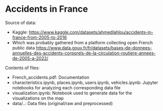 # Accidents in France

Source of data:

* Kaggle: https://www.kaggle.com/datasets/ahmedlahlou/accidents-in-france-from-2005-to-2016
* Which was probably gathered from a platform collecting open French public data https://www.data.gouv.fr/fr/datasets/bases-de-donnees-annuelles-des-accidents-corporels-de-la-circulation-routiere-annees-de-2005-a-2022/

Contents of files:

* French_accidents.pdf: Documentation
* characteristics.ipynb, places.ipynb, users.ipynb, vehicles.ipynb: Jupyter notebooks for analyzing each corresponding data file
* visualization.ipynb: Notebook used to generate data for the visualizations on the map
* data/..: Data files (original/raw and preprocessed)